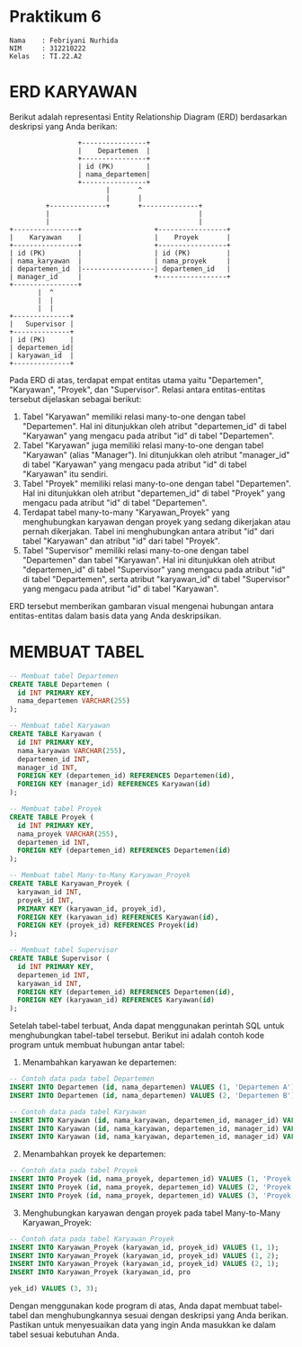 # Praktikum 6
```
Nama    : Febriyani Nurhida
NIM     : 312210222
Kelas   : TI.22.A2
```
# ERD KARYAWAN
Berikut adalah representasi Entity Relationship Diagram (ERD) berdasarkan deskripsi yang Anda berikan:

```
                 +----------------+
                 |    Departemen  |
                 +----------------+
                 | id (PK)        |
                 | nama_departemen|
                 +----------------+
                        |       ^
                        |       |
         +--------------+       +--------------+
         |                                     |
         |                                     |
+----------------+                  +-----------------+
|    Karyawan    |                  |    Proyek       |
+----------------+                  +-----------------+
| id (PK)        |                  | id (PK)         |
| nama_karyawan  |                  | nama_proyek     |
| departemen_id  |------------------| departemen_id   |
| manager_id     |                  +-----------------+
+----------------+
       |  ^
       |  |
       |  |
+--------------+
|   Supervisor |
+--------------+
| id (PK)      |
| departemen_id|
| karyawan_id  |
+--------------+
```

Pada ERD di atas, terdapat empat entitas utama yaitu "Departemen", "Karyawan", "Proyek", dan "Supervisor". Relasi antara entitas-entitas tersebut dijelaskan sebagai berikut:

1. Tabel "Karyawan" memiliki relasi many-to-one dengan tabel "Departemen". Hal ini ditunjukkan oleh atribut "departemen_id" di tabel "Karyawan" yang mengacu pada atribut "id" di tabel "Departemen".
2. Tabel "Karyawan" juga memiliki relasi many-to-one dengan tabel "Karyawan" (alias "Manager"). Ini ditunjukkan oleh atribut "manager_id" di tabel "Karyawan" yang mengacu pada atribut "id" di tabel "Karyawan" itu sendiri.
3. Tabel "Proyek" memiliki relasi many-to-one dengan tabel "Departemen". Hal ini ditunjukkan oleh atribut "departemen_id" di tabel "Proyek" yang mengacu pada atribut "id" di tabel "Departemen".
4. Terdapat tabel many-to-many "Karyawan_Proyek" yang menghubungkan karyawan dengan proyek yang sedang dikerjakan atau pernah dikerjakan. Tabel ini menghubungkan antara atribut "id" dari tabel "Karyawan" dan atribut "id" dari tabel "Proyek".
5. Tabel "Supervisor" memiliki relasi many-to-one dengan tabel "Departemen" dan tabel "Karyawan". Hal ini ditunjukkan oleh atribut "departemen_id" di tabel "Supervisor" yang mengacu pada atribut "id" di tabel "Departemen", serta atribut "karyawan_id" di tabel "Supervisor" yang mengacu pada atribut "id" di tabel "Karyawan".

ERD tersebut memberikan gambaran visual mengenai hubungan antara entitas-entitas dalam basis data yang Anda deskripsikan.


# MEMBUAT TABEL 
```SQL
-- Membuat tabel Departemen
CREATE TABLE Departemen (
  id INT PRIMARY KEY,
  nama_departemen VARCHAR(255)
);

-- Membuat tabel Karyawan
CREATE TABLE Karyawan (
  id INT PRIMARY KEY,
  nama_karyawan VARCHAR(255),
  departemen_id INT,
  manager_id INT,
  FOREIGN KEY (departemen_id) REFERENCES Departemen(id),
  FOREIGN KEY (manager_id) REFERENCES Karyawan(id)
);

-- Membuat tabel Proyek
CREATE TABLE Proyek (
  id INT PRIMARY KEY,
  nama_proyek VARCHAR(255),
  departemen_id INT,
  FOREIGN KEY (departemen_id) REFERENCES Departemen(id)
);

-- Membuat tabel Many-to-Many Karyawan_Proyek
CREATE TABLE Karyawan_Proyek (
  karyawan_id INT,
  proyek_id INT,
  PRIMARY KEY (karyawan_id, proyek_id),
  FOREIGN KEY (karyawan_id) REFERENCES Karyawan(id),
  FOREIGN KEY (proyek_id) REFERENCES Proyek(id)
);

-- Membuat tabel Supervisor
CREATE TABLE Supervisor (
  id INT PRIMARY KEY,
  departemen_id INT,
  karyawan_id INT,
  FOREIGN KEY (departemen_id) REFERENCES Departemen(id),
  FOREIGN KEY (karyawan_id) REFERENCES Karyawan(id)
);
```


Setelah tabel-tabel terbuat, Anda dapat menggunakan perintah SQL untuk menghubungkan tabel-tabel tersebut. Berikut ini adalah contoh kode program untuk membuat hubungan antar tabel:

1. Menambahkan karyawan ke departemen:
```sql
-- Contoh data pada tabel Departemen
INSERT INTO Departemen (id, nama_departemen) VALUES (1, 'Departemen A');
INSERT INTO Departemen (id, nama_departemen) VALUES (2, 'Departemen B');

-- Contoh data pada tabel Karyawan
INSERT INTO Karyawan (id, nama_karyawan, departemen_id, manager_id) VALUES (1, 'Karyawan A', 1, 2);
INSERT INTO Karyawan (id, nama_karyawan, departemen_id, manager_id) VALUES (2, 'Karyawan B', 1, NULL);
INSERT INTO Karyawan (id, nama_karyawan, departemen_id, manager_id) VALUES (3, 'Karyawan C', 2, NULL);
```

2. Menambahkan proyek ke departemen:
```sql
-- Contoh data pada tabel Proyek
INSERT INTO Proyek (id, nama_proyek, departemen_id) VALUES (1, 'Proyek A', 1);
INSERT INTO Proyek (id, nama_proyek, departemen_id) VALUES (2, 'Proyek B', 1);
INSERT INTO Proyek (id, nama_proyek, departemen_id) VALUES (3, 'Proyek C', 2);
```

3. Menghubungkan karyawan dengan proyek pada tabel Many-to-Many Karyawan_Proyek:
```sql
-- Contoh data pada tabel Karyawan_Proyek
INSERT INTO Karyawan_Proyek (karyawan_id, proyek_id) VALUES (1, 1);
INSERT INTO Karyawan_Proyek (karyawan_id, proyek_id) VALUES (1, 2);
INSERT INTO Karyawan_Proyek (karyawan_id, proyek_id) VALUES (2, 1);
INSERT INTO Karyawan_Proyek (karyawan_id, pro

yek_id) VALUES (3, 3);
```

Dengan menggunakan kode program di atas, Anda dapat membuat tabel-tabel dan menghubungkannya sesuai dengan deskripsi yang Anda berikan. Pastikan untuk menyesuaikan data yang ingin Anda masukkan ke dalam tabel sesuai kebutuhan Anda.
